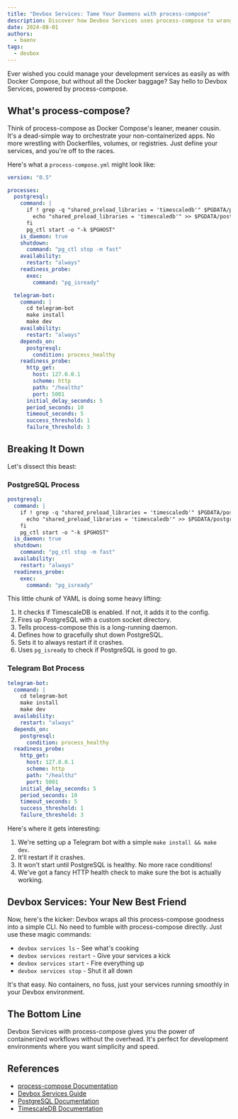```yaml
---
title: "Devbox Services: Tame Your Daemons with process-compose"
description: Discover how Devbox Services uses process-compose to wrangle your daemon applications without the container overhead
date: 2024-08-01
authors:
  - baenv
tags:
  - devbox
---
```


Ever wished you could manage your development services as easily as with Docker Compose, but without all the Docker baggage? Say hello to Devbox Services, powered by process-compose.

## What's process-compose?

Think of process-compose as Docker Compose's leaner, meaner cousin. It's a dead-simple way to orchestrate your non-containerized apps. No more wrestling with Dockerfiles, volumes, or registries. Just define your services, and you're off to the races.

Here's what a `process-compose.yml` might look like:

```yaml
version: "0.5"

processes:
  postgresql:
    command: |
      if ! grep -q "shared_preload_libraries = 'timescaledb'" $PGDATA/postgresql.conf; then
        echo "shared_preload_libraries = 'timescaledb'" >> $PGDATA/postgresql.conf
      fi
      pg_ctl start -o "-k $PGHOST"
    is_daemon: true
    shutdown:
      command: "pg_ctl stop -m fast"
    availability:
      restart: "always"
    readiness_probe:
      exec:
        command: "pg_isready"

  telegram-bot:
    command: |
      cd telegram-bot
      make install
      make dev
    availability:
      restart: "always"
    depends_on:
      postgresql:
        condition: process_healthy
    readiness_probe:
      http_get:
        host: 127.0.0.1
        scheme: http
        path: "/healthz"
        port: 5001
      initial_delay_seconds: 5
      period_seconds: 10
      timeout_seconds: 5
      success_threshold: 1
      failure_threshold: 3
```

## Breaking It Down

Let's dissect this beast:

### PostgreSQL Process

```yaml
postgresql:
  command: |
    if ! grep -q "shared_preload_libraries = 'timescaledb'" $PGDATA/postgresql.conf; then
      echo "shared_preload_libraries = 'timescaledb'" >> $PGDATA/postgresql.conf
    fi
    pg_ctl start -o "-k $PGHOST"
  is_daemon: true
  shutdown:
    command: "pg_ctl stop -m fast"
  availability:
    restart: "always"
  readiness_probe:
    exec:
      command: "pg_isready"
```

This little chunk of YAML is doing some heavy lifting:

1. It checks if TimescaleDB is enabled. If not, it adds it to the config.
2. Fires up PostgreSQL with a custom socket directory.
3. Tells process-compose this is a long-running daemon.
4. Defines how to gracefully shut down PostgreSQL.
5. Sets it to always restart if it crashes.
6. Uses `pg_isready` to check if PostgreSQL is good to go.

### Telegram Bot Process

```yaml
telegram-bot:
  command: |
    cd telegram-bot
    make install
    make dev
  availability:
    restart: "always"
  depends_on:
    postgresql:
      condition: process_healthy
  readiness_probe:
    http_get:
      host: 127.0.0.1
      scheme: http
      path: "/healthz"
      port: 5001
    initial_delay_seconds: 5
    period_seconds: 10
    timeout_seconds: 5
    success_threshold: 1
    failure_threshold: 3
```

Here's where it gets interesting:

1. We're setting up a Telegram bot with a simple `make install && make dev`.
2. It'll restart if it crashes.
3. It won't start until PostgreSQL is healthy. No more race conditions!
4. We've got a fancy HTTP health check to make sure the bot is actually working.

## Devbox Services: Your New Best Friend

Now, here's the kicker: Devbox wraps all this process-compose goodness into a simple CLI. No need to fumble with process-compose directly. Just use these magic commands:

- `devbox services ls` - See what's cooking
- `devbox services restart` - Give your services a kick
- `devbox services start` - Fire everything up
- `devbox services stop` - Shut it all down

It's that easy. No containers, no fuss, just your services running smoothly in your Devbox environment.

## The Bottom Line

Devbox Services with process-compose gives you the power of containerized workflows without the overhead. It's perfect for development environments where you want simplicity and speed.

## References

- [process-compose Documentation](https://github.com/F1bonacc1/process-compose)
- [Devbox Services Guide](https://www.jetify.com/devbox/docs/guides/services)
- [PostgreSQL Documentation](https://www.postgresql.org/docs/)
- [TimescaleDB Documentation](https://docs.timescale.com/)

